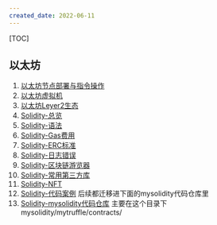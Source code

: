 ```yaml
---
created_date: 2022-06-11
---
```


[TOC]

## 以太坊

1. [以太坊节点部署与指令操作](./ethnode.md)
2. [以太坊虚拟机](./evm.md)
3. [以太坊Leyer2生态](./layer2.md)
4. [Solidity-总览](./contract/solidity.md)
5. [Solidity-语法](./contract/grammer.md)
6. [Solidity-Gas费用](./contract/cost.md)
7. [Solidity-ERC标准](./contract/ERC.md)
8. [Solidity-日志错误](./contract/error.md)
9. [Solidity-区块链游览器](./contract/explorer.md)
10. [Solidity-常用第三方库](./contract/library.md)
11. [Solidity-NFT](./contract/library.md)
12. [Solidity-代码案例](./contract-code/)  后续都迁移进下面的mysolidity代码仓库里
13. [Solidity-mysolidity代码仓库](https://github.com/garysdevil/mysolidity)  主要在这个目录下 mysolidity/mytruffle/contracts/
